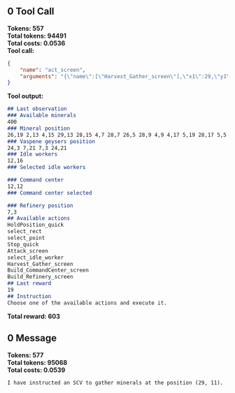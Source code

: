 ## 0 Tool Call
**Tokens: 557**  
**Total tokens: 94491**  
**Total costs: 0.0536**  
**Tool call:**  
```json
{
    "name": "act_screen",
    "arguments": "{\"name\":[\"Harvest_Gather_screen\"],\"x1\":29,\"y1\":11}"
}
```
**Tool output:**  
```markdown
## Last observation
### Available minerals
400
### Mineral position
26,19 2,13 4,15 29,13 28,15 4,7 28,7 26,5 28,9 4,9 4,17 5,19 28,17 5,5 29,11 2,11
### Vaspene geysers position
24,3 7,21 7,3 24,21
### Idle workers
12,16
### Selected idle workers

### Command center
12,12
### Command center selected

### Refinery position
7,3
## Available actions
HoldPosition_quick
select_rect
select_point
Stop_quick
Attack_screen
select_idle_worker
Harvest_Gather_screen
Build_CommandCenter_screen
Build_Refinery_screen
## Last reward
19
## Instruction
Choose one of the available actions and execute it.
```
**Total reward: 603**  
## 0 Message
**Tokens: 577**  
**Total tokens: 95068**  
**Total costs: 0.0539**  
```markdown
I have instructed an SCV to gather minerals at the position (29, 11).
```
